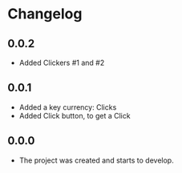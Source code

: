 # Changelog
## 0.0.2
- Added Clickers #1 and #2
## 0.0.1
- Added a key currency: Clicks
- Added Click button, to get a Click
## 0.0.0
- The project was created and starts to develop.